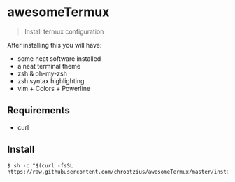 # awesomeTermux

> Install termux configuration

After installing this you will have:

+	some neat software installed
+	a neat terminal theme
+	zsh & oh-my-zsh
+	zsh syntax highlighting
+	vim + Colors + Powerline

## Requirements

+	curl

## Install

	$ sh -c "$(curl -fsSL https://raw.githubusercontent.com/chrootzius/awesomeTermux/master/install.sh)"
